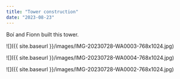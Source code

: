 ```yaml
---
title: "Tower construction"
date: "2023-08-23"
---
```


Boí and Fionn built this tower.

![]({{ site.baseurl }}/images/IMG-20230728-WA0003-768x1024.jpg)

![]({{ site.baseurl }}/images/IMG-20230728-WA0004-768x1024.jpg)

![]({{ site.baseurl }}/images/IMG-20230728-WA0002-768x1024.jpg)
